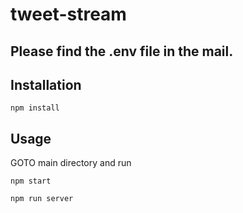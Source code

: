 # tweet-stream

## Please find the .env file in the mail.

## Installation
```
npm install
```

## Usage

GOTO main directory and run
```
npm start
```
```
npm run server
```
